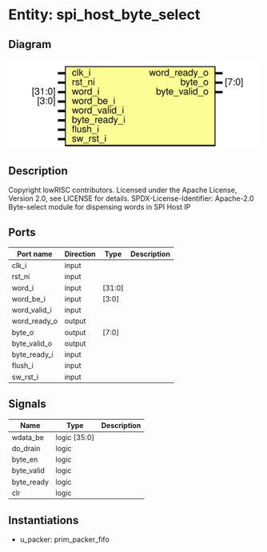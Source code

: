 # Entity: spi_host_byte_select

## Diagram

![Diagram](spi_host_byte_select.svg "Diagram")
## Description

Copyright lowRISC contributors.
 Licensed under the Apache License, Version 2.0, see LICENSE for details.
 SPDX-License-Identifier: Apache-2.0
 Byte-select module for dispensing words in SPI Host IP
 
## Ports

| Port name    | Direction | Type   | Description |
| ------------ | --------- | ------ | ----------- |
| clk_i        | input     |        |             |
| rst_ni       | input     |        |             |
| word_i       | input     | [31:0] |             |
| word_be_i    | input     | [3:0]  |             |
| word_valid_i | input     |        |             |
| word_ready_o | output    |        |             |
| byte_o       | output    | [7:0]  |             |
| byte_valid_o | output    |        |             |
| byte_ready_i | input     |        |             |
| flush_i      | input     |        |             |
| sw_rst_i     | input     |        |             |
## Signals

| Name       | Type               | Description |
| ---------- | ------------------ | ----------- |
| wdata_be   | logic       [35:0] |             |
| do_drain   | logic              |             |
| byte_en    | logic              |             |
| byte_valid | logic              |             |
| byte_ready | logic              |             |
| clr        | logic              |             |
## Instantiations

- u_packer: prim_packer_fifo
